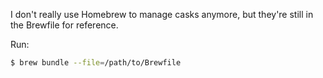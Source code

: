 I don't really use Homebrew to manage casks anymore, but they're still in the
Brewfile for reference.

Run:

```sh
$ brew bundle --file=/path/to/Brewfile
```
